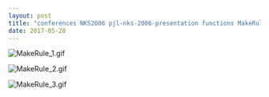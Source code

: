 ```yaml
---
layout: post
title: "conferences NKS2006 pjl-nks-2006-presentation functions MakeRule.nb"
date: 2017-05-28
---
```


![MakeRule_1.gif](../../../assets/2017/05/28/MakeRule-500px/MakeRule_1.gif)

![MakeRule_2.gif](../../../assets/2017/05/28/MakeRule-500px/MakeRule_2.gif)

![MakeRule_3.gif](../../../assets/2017/05/28/MakeRule-500px/MakeRule_3.gif)

